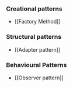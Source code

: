 
### Creational patterns 
- [[Factory Method]]

### Structural patterns 
- [[Adapter pattern]]

### Behavioural Patterns
- [[Observer pattern]]
